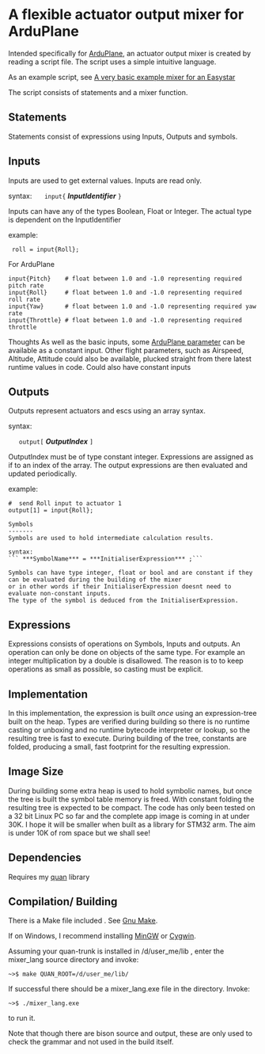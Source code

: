 A flexible actuator output mixer for ArduPlane
================================================

Intended specifically for [ArduPlane](http://plane.ardupilot.com), an actuator output mixer is 
created by reading a script file. The script uses a simple intuitive language.

As an example script, see [A very basic example mixer for an Easystar](EasyStar.mix)

The script consists of statements and a mixer function.

Statements
----------
Statements consist of expressions using Inputs, Outputs and symbols.


Inputs
------
Inputs are used to get external values. Inputs are read only.

syntax:
 ```   input{``` ***InputIdentifier*** ```}```

Inputs can have any of the types Boolean, Float or Integer. The actual type is dependent on the InputIdentifier

example:
   
``` roll = input{Roll};```

For ArduPlane

```
input{Pitch}    # float between 1.0 and -1.0 representing required pitch rate
input{Roll}     # float between 1.0 and -1.0 representing required roll rate
input{Yaw}      # float between 1.0 and -1.0 representing required yaw rate
input{Throttle} # float between 1.0 and -1.0 representing required throttle
```

Thoughts
As well as the basic inputs, some [ArduPlane parameter](http://plane.ardupilot.com/wiki/arduplane-parameters/)
can be available as a constant input. Other flight parameters, such as Airspeed, Altitude, Attitude could also be available, 
plucked straight from there latest runtime values in code.
Could also have constant inputs


Outputs
-------
Outputs represent actuators and escs using an array syntax.

syntax:

 ```   output[``` ***OutputIndex*** ```]```


OutputIndex must be of type constant integer. 
Expressions are assigned as if to an index of the array.
The output expressions are then evaluated and updated periodically.

example:

```
#  send Roll input to actuator 1
output[1] = input{Roll};

Symbols
-------
Symbols are used to hold intermediate calculation results.

syntax:
``` ***SymbolName*** = ***InitialiserExpression*** ;```

Symbols can have type integer, float or bool and are constant if they can be evaluated during the building of the mixer
or in other words if their InitialiserExpression doesnt need to evaluate non-constant inputs.
The type of the symbol is deduced from the InitialiserExpression.

```

Expressions
-----------
Expressions consists of operations on Symbols, Inputs and outputs.
An operation can only be done on objects of the same type. For example an integer multiplication by a double is disallowed.
The reason is to to keep operations as small as possible, so casting must be explicit.

Implementation
--------------

In this implementation, the expression is built *once* using an expression-tree built on the heap. 
Types are verified during building so there is no runtime casting or unboxing and no runtime
bytecode interpreter or lookup, so the resulting tree is fast to execute. 
During building of the tree, constants are folded, producing a small, fast footprint for the resulting expression.
  
Image Size
----------

During building some extra heap is used to hold symbolic names, but once the tree is built the symbol table memory is freed.
With constant folding the resulting tree is expected to be compact.
The code has only been tested on a 32 bit Linux PC so far and the complete app image is coming in at under 30K.
I hope it will be smaller when built as a library for STM32 arm. The aim is under 10K of rom space but we shall see!

Dependencies
------------

Requires my [quan](https://github.com/kwikius/quan-trunk.git) library  

Compilation/ Building
---------------------

There is a Make file included . See [Gnu Make](https://www.gnu.org/software/make).

If on Windows, I recommend installing [MinGW](http://www.mingw.org) or [Cygwin](https://www.cygwin.com).

Assuming your quan-trunk is installed in /d/user_me/lib , enter the mixer_lang source directory and invoke:

```
~>$ make QUAN_ROOT=/d/user_me/lib/
```

If successful there should be a mixer_lang.exe file in the directory. Invoke:

```
~>$ ./mixer_lang.exe
```

to run it.

Note that though there are bison source and output, these are only used to check the grammar and not used in the build itself.
